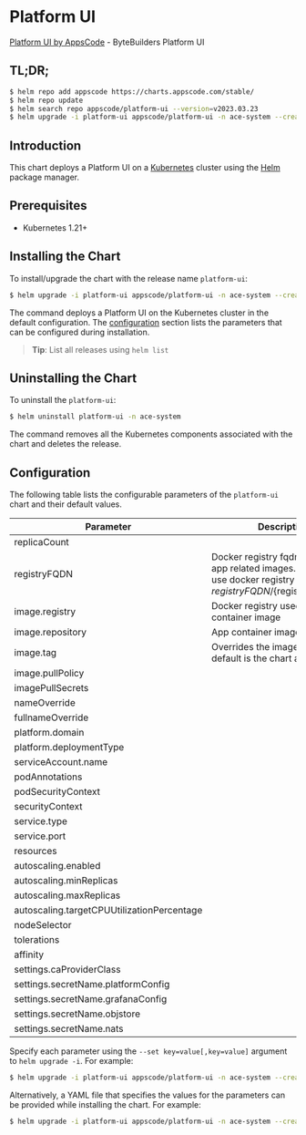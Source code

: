 # Platform UI

[Platform UI by AppsCode](https://github.com/bytebuilders) - ByteBuilders Platform UI

## TL;DR;

```bash
$ helm repo add appscode https://charts.appscode.com/stable/
$ helm repo update
$ helm search repo appscode/platform-ui --version=v2023.03.23
$ helm upgrade -i platform-ui appscode/platform-ui -n ace-system --create-namespace --version=v2023.03.23
```

## Introduction

This chart deploys a Platform UI on a [Kubernetes](http://kubernetes.io) cluster using the [Helm](https://helm.sh) package manager.

## Prerequisites

- Kubernetes 1.21+

## Installing the Chart

To install/upgrade the chart with the release name `platform-ui`:

```bash
$ helm upgrade -i platform-ui appscode/platform-ui -n ace-system --create-namespace --version=v2023.03.23
```

The command deploys a Platform UI on the Kubernetes cluster in the default configuration. The [configuration](#configuration) section lists the parameters that can be configured during installation.

> **Tip**: List all releases using `helm list`

## Uninstalling the Chart

To uninstall the `platform-ui`:

```bash
$ helm uninstall platform-ui -n ace-system
```

The command removes all the Kubernetes components associated with the chart and deletes the release.

## Configuration

The following table lists the configurable parameters of the `platform-ui` chart and their default values.

|                 Parameter                  |                                                             Description                                                              |           Default           |
|--------------------------------------------|--------------------------------------------------------------------------------------------------------------------------------------|-----------------------------|
| replicaCount                               |                                                                                                                                      | <code>1</code>              |
| registryFQDN                               | Docker registry fqdn used to pull app related images. Set this to use docker registry hosted at ${registryFQDN}/${registry}/${image} | <code>ghcr.io</code>        |
| image.registry                             | Docker registry used to pull app container image                                                                                     | <code>appscode</code>       |
| image.repository                           | App container image                                                                                                                  | <code>platform-ui</code>    |
| image.tag                                  | Overrides the image tag whose default is the chart appVersion.                                                                       | <code>""</code>             |
| image.pullPolicy                           |                                                                                                                                      | <code>Always</code>         |
| imagePullSecrets                           |                                                                                                                                      | <code>[]</code>             |
| nameOverride                               |                                                                                                                                      | <code>""</code>             |
| fullnameOverride                           |                                                                                                                                      | <code>""</code>             |
| platform.domain                            |                                                                                                                                      | <code>""</code>             |
| platform.deploymentType                    |                                                                                                                                      | <code>SelfHostedDemo</code> |
| serviceAccount.name                        |                                                                                                                                      | <code>""</code>             |
| podAnnotations                             |                                                                                                                                      | <code>{}</code>             |
| podSecurityContext                         |                                                                                                                                      | <code>{}</code>             |
| securityContext                            |                                                                                                                                      | <code>{}</code>             |
| service.type                               |                                                                                                                                      | <code>ClusterIP</code>      |
| service.port                               |                                                                                                                                      | <code>80</code>             |
| resources                                  |                                                                                                                                      | <code>{}</code>             |
| autoscaling.enabled                        |                                                                                                                                      | <code>false</code>          |
| autoscaling.minReplicas                    |                                                                                                                                      | <code>1</code>              |
| autoscaling.maxReplicas                    |                                                                                                                                      | <code>100</code>            |
| autoscaling.targetCPUUtilizationPercentage |                                                                                                                                      | <code>80</code>             |
| nodeSelector                               |                                                                                                                                      | <code>{}</code>             |
| tolerations                                |                                                                                                                                      | <code>[]</code>             |
| affinity                                   |                                                                                                                                      | <code>{}</code>             |
| settings.caProviderClass                   |                                                                                                                                      | <code>""</code>             |
| settings.secretName.platformConfig         |                                                                                                                                      | <code>""</code>             |
| settings.secretName.grafanaConfig          |                                                                                                                                      | <code>""</code>             |
| settings.secretName.objstore               |                                                                                                                                      | <code>""</code>             |
| settings.secretName.nats                   |                                                                                                                                      | <code>""</code>             |


Specify each parameter using the `--set key=value[,key=value]` argument to `helm upgrade -i`. For example:

```bash
$ helm upgrade -i platform-ui appscode/platform-ui -n ace-system --create-namespace --version=v2023.03.23 --set replicaCount=1
```

Alternatively, a YAML file that specifies the values for the parameters can be provided while
installing the chart. For example:

```bash
$ helm upgrade -i platform-ui appscode/platform-ui -n ace-system --create-namespace --version=v2023.03.23 --values values.yaml
```
